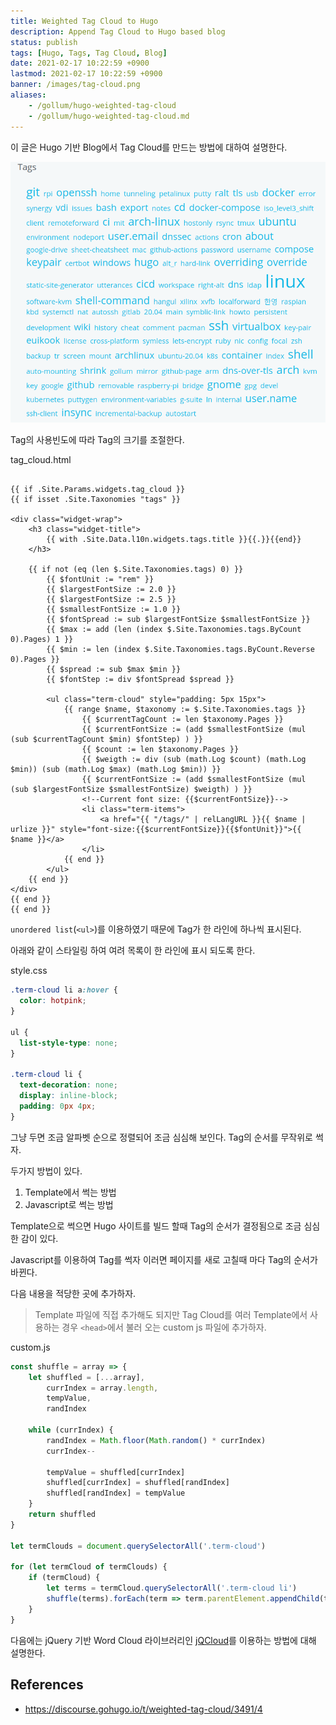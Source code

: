 ```yaml
---
title: Weighted Tag Cloud to Hugo
description: Append Tag Cloud to Hugo based blog
status: publish
tags: [Hugo, Tags, Tag Cloud, Blog]
date: 2021-02-17 10:22:59 +0900
lastmod: 2021-02-17 10:22:59 +0900
banner: /images/tag-cloud.png
aliases:
    - /gollum/hugo-weighted-tag-cloud
    - /gollum/hugo-weighted-tag-cloud.md
---
```


이 글은 Hugo 기반 Blog에서 Tag Cloud를 만드는 방법에 대하여 설명한다.


![tag cloud](/images/hugo-tag-cloud.png)

Tag의 사용빈도에 따라 Tag의 크기를 조절한다.

tag_cloud.html
```go-html-template 

{{ if .Site.Params.widgets.tag_cloud }}
{{ if isset .Site.Taxonomies "tags" }}

<div class="widget-wrap">
    <h3 class="widget-title">
        {{ with .Site.Data.l10n.widgets.tags.title }}{{.}}{{end}}
    </h3>

    {{ if not (eq (len $.Site.Taxonomies.tags) 0) }}
        {{ $fontUnit := "rem" }}
        {{ $largestFontSize := 2.0 }}
        {{ $largestFontSize := 2.5 }}
        {{ $smallestFontSize := 1.0 }}
        {{ $fontSpread := sub $largestFontSize $smallestFontSize }}
        {{ $max := add (len (index $.Site.Taxonomies.tags.ByCount 0).Pages) 1 }}
        {{ $min := len (index $.Site.Taxonomies.tags.ByCount.Reverse 0).Pages }}
        {{ $spread := sub $max $min }}
        {{ $fontStep := div $fontSpread $spread }}

        <ul class="term-cloud" style="padding: 5px 15px">
            {{ range $name, $taxonomy := $.Site.Taxonomies.tags }}
                {{ $currentTagCount := len $taxonomy.Pages }}
                {{ $currentFontSize := (add $smallestFontSize (mul (sub $currentTagCount $min) $fontStep) ) }}
                {{ $count := len $taxonomy.Pages }}
                {{ $weigth := div (sub (math.Log $count) (math.Log $min)) (sub (math.Log $max) (math.Log $min)) }}
                {{ $currentFontSize := (add $smallestFontSize (mul (sub $largestFontSize $smallestFontSize) $weigth) ) }}
                <!--Current font size: {{$currentFontSize}}-->
                <li class="term-items">
                    <a href="{{ "/tags/" | relLangURL }}{{ $name | urlize }}" style="font-size:{{$currentFontSize}}{{$fontUnit}}">{{ $name }}</a>
                </li>
            {{ end }}
        </ul>
    {{ end }}
</div>
{{ end }}
{{ end }}
```

`unordered list`(`<ul>`)를 이용하였기 때문에 Tag가 한 라인에 하나씩 표시된다. 

아래와 같이 스타일링 하여 여려 목록이 한 라인에 표시 되도록 한다.

style.css
```css
.term-cloud li a:hover {
  color: hotpink;
}

ul {
  list-style-type: none;
}

.term-cloud li {
  text-decoration: none;
  display: inline-block;
  padding: 0px 4px;
}
```

그냥 두면 조금 알파벳 순으로 정렬되어 조금 심심해 보인다. Tag의 순서를 무작위로 썩자.

두가지 방법이 있다. 

1. Template에서 썩는 방법
2. Javascript로 썩는 방법

Template으로 썩으면 Hugo 사이트를 빌드 할때 Tag의 순서가 결정됨으로 조금 심심한 감이 있다. 

Javascript를 이용하여 Tag를 썩자 이러면 페이지를 새로 고칠때 마다 Tag의 순서가 바뀐다.


다음 내용을 적당한 곳에 추가하자. 
> Template 파일에 직접 추가해도 되지만 Tag Cloud를 여러 Template에서 사용하는 경우 `<head>`에서 불러 오는 custom js 파일에 추가하자.


custom.js
```javascript
const shuffle = array => {
    let shuffled = [...array],
        currIndex = array.length,
        tempValue,
        randIndex
    
    while (currIndex) {
        randIndex = Math.floor(Math.random() * currIndex)
        currIndex--
    
        tempValue = shuffled[currIndex]
        shuffled[currIndex] = shuffled[randIndex]
        shuffled[randIndex] = tempValue
    }
    return shuffled
}
    
let termClouds = document.querySelectorAll('.term-cloud')

for (let termCloud of termClouds) {
    if (termCloud) {
        let terms = termCloud.querySelectorAll('.term-cloud li')
        shuffle(terms).forEach(term => term.parentElement.appendChild(term))
    }
}
```

다음에는 jQuery 기반 Word Cloud 라이브러리인 [jQCloud](http://mistic100.github.io/jQCloud/demo.html)를 이용하는 방법에 대해 설명한다. 

## References
* https://discourse.gohugo.io/t/weighted-tag-cloud/3491/4